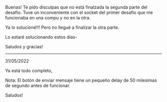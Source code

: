 Buenas! Te pido disculpas que no está finalzada la segunda parte del desafio.
Tuve un inconveniente con el socket del primer desafio que me funcionaba en una compu y no en la otra.

Ya lo solucioné!!! Pero no llegué a finalizar la otra parte.

Lo estaré solucionando estos días-

Saludos y gracias!

----------------------------
31/05/2022

Ya está todo completo, 

Nota: El botón de enviar mensaje tiene un pequeño delay de 50 milesimas de segundo antes de funcionar.

Saludos!